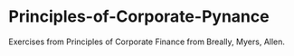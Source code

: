 # Principles-of-Corporate-Pynance
Exercises from Principles of Corporate Finance from Breally, Myers, Allen. 
